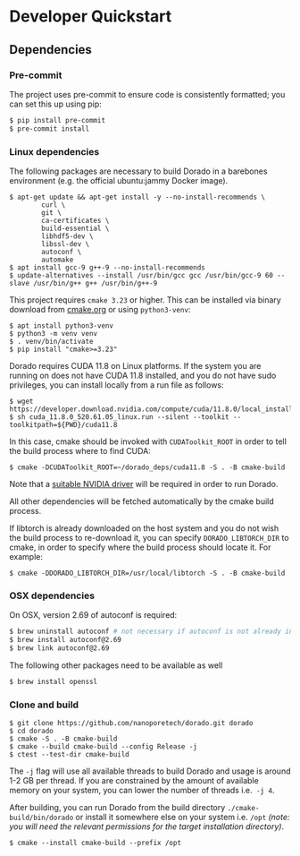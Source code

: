 # Developer Quickstart

## Dependencies

### Pre-commit

The project uses pre-commit to ensure code is consistently formatted; you can set this up using pip:

```bash
$ pip install pre-commit
$ pre-commit install
```

### Linux dependencies

The following packages are necessary to build Dorado in a barebones environment (e.g. the official ubuntu:jammy Docker image).

```
$ apt-get update && apt-get install -y --no-install-recommends \
        curl \
        git \
        ca-certificates \
        build-essential \
        libhdf5-dev \
        libssl-dev \
        autoconf \
        automake
$ apt install gcc-9 g++-9 --no-install-recommends
$ update-alternatives --install /usr/bin/gcc gcc /usr/bin/gcc-9 60 --slave /usr/bin/g++ g++ /usr/bin/g++-9
```

This project requires `cmake 3.23` or higher. This can be installed via binary download from [cmake.org](https://cmake.org/download/) or using `python3-venv`: 

```
$ apt install python3-venv
$ python3 -m venv venv
$ . venv/bin/activate
$ pip install "cmake>=3.23"
```

Dorado requires CUDA 11.8 on Linux platforms. If the system you are running on does not have CUDA 11.8 installed, and you do not have sudo privileges, you can install locally from a run file as follows:

```
$ wget https://developer.download.nvidia.com/compute/cuda/11.8.0/local_installers/cuda_11.8.0_520.61.05_linux.run
$ sh cuda_11.8.0_520.61.05_linux.run --silent --toolkit --toolkitpath=${PWD}/cuda11.8
```

In this case, cmake should be invoked with `CUDAToolkit_ROOT` in order to tell the build process where to find CUDA:

```
$ cmake -DCUDAToolkit_ROOT=~/dorado_deps/cuda11.8 -S . -B cmake-build
```

Note that a [suitable NVIDIA driver](https://docs.nvidia.com/cuda/cuda-toolkit-release-notes/index.html#id3) will be required in order to run Dorado.

All other dependencies will be fetched automatically by the cmake build process.  


If libtorch is already downloaded on the host system and you do not wish the build process to re-download it, you can specify `DORADO_LIBTORCH_DIR` to cmake, in order to specify where the build process should locate it.  For example:

```
$ cmake -DDORADO_LIBTORCH_DIR=/usr/local/libtorch -S . -B cmake-build
```

### OSX dependencies

On OSX, version 2.69 of autoconf is required:

```bash
$ brew uninstall autoconf # not necessary if autoconf is not already installed
$ brew install autoconf@2.69
$ brew link autoconf@2.69
```

The following other packages need to be available as well
```bash
$ brew install openssl
```

### Clone and build

```
$ git clone https://github.com/nanoporetech/dorado.git dorado
$ cd dorado
$ cmake -S . -B cmake-build
$ cmake --build cmake-build --config Release -j
$ ctest --test-dir cmake-build
```

The `-j` flag will use all available threads to build Dorado and usage is around 1-2 GB per thread. If you are constrained
by the amount of available memory on your system, you can lower the number of threads i.e.` -j 4`.

After building, you can run Dorado from the build directory `./cmake-build/bin/dorado` or install it somewhere else on your
system i.e. `/opt` *(note: you will need the relevant permissions for the target installation directory)*.

```
$ cmake --install cmake-build --prefix /opt
```
